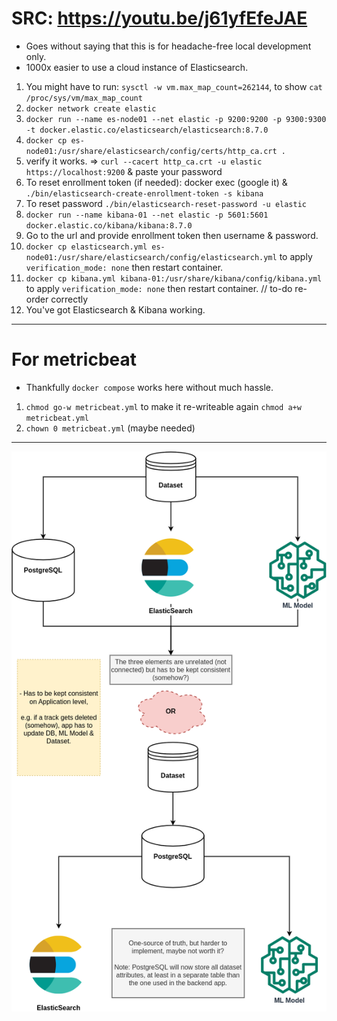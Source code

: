 # SRC: https://youtu.be/j61yfEfeJAE

- Goes without saying that this is for headache-free local development only.
- 1000x easier to use a cloud instance of Elasticsearch.

1. You might have to run: `sysctl -w vm.max_map_count=262144`, to show `cat /proc/sys/vm/max_map_count`
2. `docker network create elastic`
3. `docker run --name es-node01 --net elastic -p 9200:9200 -p 9300:9300 -t docker.elastic.co/elasticsearch/elasticsearch:8.7.0`
4. `docker cp es-node01:/usr/share/elasticsearch/config/certs/http_ca.crt .`
5. verify it works. => `curl --cacert http_ca.crt -u elastic https://localhost:9200` & paste your password
6. To reset enrollment token (if needed): docker exec (google it) & `./bin/elasticsearch-create-enrollment-token -s kibana`
7. To reset password `./bin/elasticsearch-reset-password -u elastic`
8. `docker run --name kibana-01 --net elastic -p 5601:5601 docker.elastic.co/kibana/kibana:8.7.0`
9. Go to the url and provide enrollment token then username & password.
10. `docker cp elasticsearch.yml es-node01:/usr/share/elasticsearch/config/elasticsearch.yml` to apply `verification_mode: none` then restart container.
11. `docker cp kibana.yml kibana-01:/usr/share/kibana/config/kibana.yml` to apply `verification_mode: none` then restart container. // to-do re-order correctly
12. You've got Elasticsearch & Kibana working.

---

# For metricbeat

- Thankfully `docker compose` works here without much hassle.

1. `chmod go-w metricbeat.yml` to make it re-writeable again `chmod a+w metricbeat.yml`
2. `chown 0 metricbeat.yml` (maybe needed)

---

![ES Implementation](ES-Naive.png)
